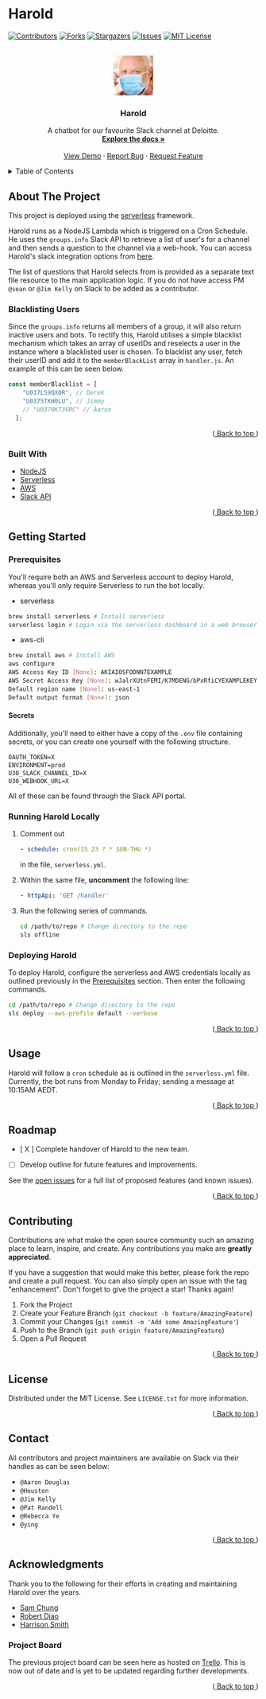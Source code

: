 # Harold

<div id="top"></div>
<!--

<!-- PROJECT SHIELDS -->
<!--
*** I'm using markdown "reference style" links for readability.
*** Reference links are enclosed in brackets [ ] instead of parentheses ( ).
*** See the bottom of this document for the declaration of the reference variables
*** for contributors-url, forks-url, etc. This is an optional, concise syntax you may use.
*** https://www.markdownguide.org/basic-syntax/#reference-style-links
-->
[![Contributors][contributors-shield]][contributors-url]
[![Forks][forks-shield]][forks-url]
[![Stargazers][stars-shield]][stars-url]
[![Issues][issues-shield]][issues-url]
[![MIT License][license-shield]][license-url]

<!-- PROJECT LOGO -->
<br />
<div align="center">
  <a href="https://github.com/jamestkelly/harold">
    <img src="img/harold.jpeg" alt="Logo" width="80" height="80">
  </a>

<h3 align="center">Harold</h3>

  <p align="center">
    A chatbot for our favourite Slack channel at Deloitte.
    <br />
    <a href="https://github.com/jamestkelly/harold"><strong>Explore the docs »</strong></a>
    <br />
    <br />
    <a href="https://github.com/github_username/repo_name">View Demo</a>
    ·
    <a href="https://github.com/github_username/repo_name/issues">Report Bug</a>
    ·
    <a href="https://github.com/github_username/repo_name/issues">Request Feature</a>
  </p>
</div>

<!-- TABLE OF CONTENTS -->
<details>
  <summary>Table of Contents</summary>
  <ol>
    <li>
      <a href="#about-the-project">About The Project</a>
      <ul>
        <li><a href="#built-with">Built With</a></li>
      </ul>
    </li>
    <li>
      <a href="#getting-started">Getting Started</a>
      <ul>
        <li><a href="#prerequisites">Prerequisites</a></li>
        <li><a href="#installation">Installation</a></li>
      </ul>
    </li>
    <li><a href="#usage">Usage</a></li>
    <li><a href="#roadmap">Roadmap</a></li>
    <li><a href="#contributing">Contributing</a></li>
    <li><a href="#license">License</a></li>
    <li><a href="#contact">Contact</a></li>
    <li><a href="#acknowledgments">Acknowledgments</a></li>
  </ol>
</details>

<!-- ABOUT THE PROJECT -->
## About The Project

This project is deployed using the [serverless](https://www.serverless.com/) framework.

Harold runs as a NodeJS Lambda which is triggered on a Cron Schedule. He uses the `groups.info` Slack API to retrieve a list of user's for a channel and then sends a question to the channel via a web-hook. You can access Harold's slack integration options from [here](https://api.slack.com/apps/A81E1D9U1).

The list of questions that Harold selects from is provided as a separate text file resource to the main application logic. If you do not have access PM `@sean` or `@Jim Kelly` on Slack to be added as a contributor.

### Blacklisting Users

Since the `groups.info` returns all members of a group, it will also return inactive users and bots. To rectify this, Harold utilises a simple blacklist mechanism which takes an array of userIDs and reselects a user in the instance where a blacklisted user is chosen. To blacklist any user, fetch their userID and add it to the `memberBlackList` array in `handler.js`. An example of this can be seen below.

```js
const memberBlacklist = [
    "U037L59QX0R", // Derek
    "U0375TKH0LU", // Jimmy
    // "U0370KT3VRC" // Aaron
  ];
```

<p align="right">
    (<a href="#top">
        Back to top
    </a>)
</p>

### Built With

* [NodeJS](https://nodejs.org/en/)
* [Serverless](https://www.serverless.com/)
* [AWS](https://aws.amazon.com/)
* [Slack API](https://api.slack.com/)

<p align="right">
    (<a href="#top">
        Back to top
    </a>)
</p>

<!-- GETTING STARTED -->
## Getting Started

### Prerequisites

You'll require both an AWS and Serverless account to deploy Harold, whereas you'll only require Serverless to run the bot locally.

* serverless

```sh
brew install serverless # Install serverless
serverless login # Login via the serverless dashboard in a web browser
```

* aws-cli
  
```sh
brew install aws # Install AWS
aws configure
AWS Access Key ID [None]: AKIAIOSFODNN7EXAMPLE
AWS Secret Access Key [None]: wJalrXUtnFEMI/K7MDENG/bPxRfiCYEXAMPLEKEY
Default region name [None]: us-east-1
Default output format [None]: json
```

#### Secrets

Additionally, you'll need to either have a copy of the `.env` file containing secrets, or you can create one yourself with the following structure.

```env
OAUTH_TOKEN=X
ENVIRONMENT=prod
U30_SLACK_CHANNEL_ID=X
U30_WEBHOOK_URL=X
```

All of these can be found through the Slack API portal.

### Running Harold Locally

1. Comment out

    ```yml
    - schedule: cron(15 23 ? * SUN-THU *)
    ```

    in the file, `serverless.yml`.

2. Within the same file, **uncomment** the following line:

    ```yml
    - httpApi: 'GET /handler'
    ```

3. Run the following series of commands.

    ```sh
    cd /path/to/repo # Change directory to the repo
    sls offline
    ```

### Deploying Harold

To deploy Harold, configure the serverless and AWS credentials locally as outlined previously in the [Prerequisites](#prerequisites) section. Then enter the following commands.

```sh
cd /path/to/repo # Change directory to the repo
sls deploy --aws-profile default --verbose
```

<p align="right">
    (<a href="#top">
        Back to top
    </a>)
</p>

<!-- USAGE EXAMPLES -->
## Usage

Harold will follow a `cron` schedule as is outlined in the `serverless.yml` file. Currently, the bot runs from Monday to Friday; sending a message at 10:15AM AEDT.

<p align="right">
    (<a href="#top">
        Back to top
    </a>)
</p>

<!-- ROADMAP -->
## Roadmap

* [ X ] Complete handover of Harold to the new team.
* [ ] Develop outline for future features and improvements.

See the [open issues](https://github.com/jamestkelly/harold/issues) for a full list of proposed features (and known issues).

<p align="right">
    (<a href="#top">
        Back to top
    </a>)
</p>

<!-- CONTRIBUTING -->
## Contributing

Contributions are what make the open source community such an amazing place to learn, inspire, and create. Any contributions you make are **greatly appreciated**.

If you have a suggestion that would make this better, please fork the repo and create a pull request. You can also simply open an issue with the tag "enhancement".
Don't forget to give the project a star! Thanks again!

1. Fork the Project
2. Create your Feature Branch (`git checkout -b feature/AmazingFeature`)
3. Commit your Changes (`git commit -m 'Add some AmazingFeature'`)
4. Push to the Branch (`git push origin feature/AmazingFeature`)
5. Open a Pull Request

<p align="right">
    (<a href="#top">
        Back to top
    </a>)
</p>

<!-- LICENSE -->
## License

Distributed under the MIT License. See `LICENSE.txt` for more information.

<p align="right">
    (<a href="#top">
        Back to top
    </a>)
</p>

<!-- CONTACT -->
## Contact

All contributors and project maintainers are available on Slack via their handles as can be seen below:

- `@Aaron Douglas`
- `@Houston`
- `@Jim Kelly`
- `@Pat Randell`
- `@Rebecca Ye`
- `@ying`

<p align="right">
    (<a href="#top">
        Back to top
    </a>)
</p>

<!-- ACKNOWLEDGMENTS -->
## Acknowledgments

Thank you to the following for their efforts in creating and maintaining Harold over the years.

* [Sam Chung](https://github.com/samchungy)
* [Robert Diao](https://github.com/rldiao)
* [Harrison Smith](https://www.linkedin.com/in/harrisonoliversmith/)

### Project Board

The previous project board can be seen here as hosted on [Trello](https://trello.com/b/iAvdXVNU/harold-bot). This is now out of date and is yet to be updated regarding further developments.

<p align="right">
    (<a href="#top">
        Back to top
    </a>)
</p>

<!-- MARKDOWN LINKS & IMAGES -->
<!-- https://www.markdownguide.org/basic-syntax/#reference-style-links -->
[contributors-shield]: https://img.shields.io/github/contributors/jamestkelly/harold.svg?style=for-the-badge
[contributors-url]: https://github.com/jamestkelly/harold/graphs/contributors
[forks-shield]: https://img.shields.io/github/forks/jamestkelly/harold.svg?style=for-the-badge
[forks-url]: https://github.com/jamestkelly/harold/network/members
[stars-shield]: https://img.shields.io/github/stars/jamestkelly/harold.svg?style=for-the-badge
[stars-url]: https://github.com/jamestkelly/harold/stargazers
[issues-shield]: https://img.shields.io/github/issues/jamestkelly/harold.svg?style=for-the-badge
[issues-url]: https://github.com/jamestkelly/harold/issues
[license-shield]: https://img.shields.io/github/license/jamestkelly/harold.svg?style=for-the-badge
[license-url]: https://github.com/jamestkelly/harold/blob/master/LICENSE